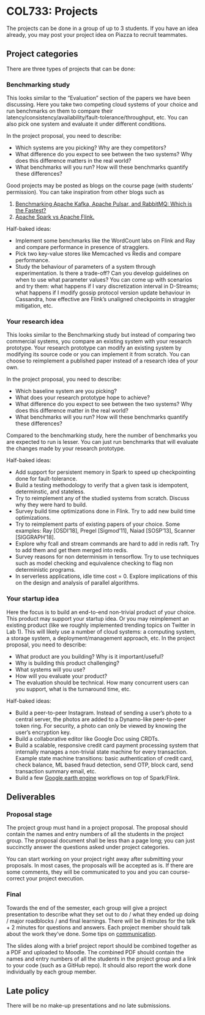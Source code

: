 # COL733: Projects

The projects can be done in a group of up to 3 students. If you have an idea
already, you may post your project idea on Piazza to recruit teammates.

## Project categories
There are three types of projects that can be done:

### Benchmarking study

This looks similar to the “Evaluation” section of the papers we have been
discussing. Here you take two competing cloud systems of your choice and run
benchmarks on them to compare their
latency/consistency/availability/fault-tolerance/throughput, etc. You can also
pick one system and evaluate it under different conditions. 

In the project proposal, you need to describe:

- Which systems are you picking? Why are they competitors?  
- What difference do you expect to see between the two systems? Why does this
difference matters in the real world?  
- What benchmarks will you run? How will these benchmarks quantify these
differences?

Good projects may be posted as blogs on the course page (with students’
permission). You can take inspiration from other blogs such as 

1. [Benchmarking Apache Kafka, Apache Pulsar, and RabbitMQ: Which is the
Fastest?](https://www.confluent.io/blog/kafka-fastest-messaging-system/) 
2. [Apache Spark vs Apache Flink.](https://www.ververica.com/blog/curious-case-broken-benchmark-revisiting-apache-flink-vs-databricks-runtime)

Half-baked ideas: 
- Implement some benchmarks like the WordCount labs on Flink
and Ray and compare performance in presence of stragglers.  
- Pick two key-value stores like Memcached vs Redis and compare performance.  
- Study the behaviour of parameters of a system through experimentation. Is
there a trade-off? Can you develop guidelines on when to use what parameter
values? You can come up with scenarios and try them: what happens if I vary
discretization interval in D-Streams; what happens if I modify gossip protocol
version update behaviour in Cassandra, how effective are Flink’s unaligned
checkpoints in straggler mitigation, etc.

### Your research idea

This looks similar to the Benchmarking study but instead of comparing two
commercial systems, you compare an existing system with your research prototype.
Your research prototype can modify an existing system by modifying its source
code or you can implement it from scratch. You can choose to reimplement a
published paper instead of a research idea of your own.

In the project proposal, you need to describe: 

- Which baseline system are you picking?  
- What does your research prototype hope to achieve?  
- What difference do you expect to see between the two systems? Why does this
difference matter in the real world?  
- What benchmarks will you run? How will these benchmarks quantify these
differences?

Compared to the benchmarking study, here the number of benchmarks you are
expected to run is lesser. You can just run benchmarks that will evaluate the
changes made by your research prototype.

Half-baked ideas: 

- Add support for persistent memory in Spark to speed up checkpointing done for
fault-tolerance.  
- Build a testing methodology to verify that a given task is idempotent,
determinstic, and stateless.  
- Try to reimplement any of the studied systems from scratch. Discuss why they
were hard to build.  
- Survey build time optimizations done in Flink. Try to add new build time
optimizations.  
- Try to reimplement parts of existing papers of your choice. Some examples: Ray
[OSDI’18], Pregel [Sigmod’11], Naiad [SOSP’13], Scanner [SIGGRAPH’18].  
- Explore why fcall and stream commands are hard to add in redis raft. Try to
add them and get them merged into redis.  
- Survey reasons for non determinism in tensorflow. Try to use techniques such
as model checking and equivalence checking to flag non deterministic programs.  
- In serverless applications, idle time cost = 0. Explore implications of this
on the design and analysis of parallel algorithms.

### Your startup idea

Here the focus is to build an end-to-end non-trivial product of your choice.
This product may support your startup idea. Or you may reimplement an existing
product (like we roughly implemented trending topics on Twitter in Lab 1). This
will likely use a number of cloud systems: a computing system, a storage system,
a deployment/management approach, etc. In the project proposal, you need to
describe:

- What product are you building? Why is it important/useful?  
- Why is building this product challenging?  
- What systems will you use?  
- How will you evaluate your product?  
- The evaluation should be technical. How many concurrent users can you support,
what is the turnaround time, etc.

Half-baked ideas: 
- Build a peer-to-peer Instagram. Instead of sending a user’s
photo to a central server, the photos are added to a Dynamo-like peer-to-peer
token ring. For security, a photo can only be viewed by knowing the user’s
encryption key.  
- Build a collaborative editor like Google Doc using CRDTs.  
- Build a scalable, responsive credit card payment processing system that
internally manages a non-trivial state machine for every transaction. Example
state machine transitions: basic authentication of credit card, check balance,
ML based fraud detection, send OTP, block card, send transaction summary email,
etc.  
- Build a few [Google earth
engine](https://www.sciencedirect.com/science/article/pii/S0034425717302900#:~:text=Earth%20Engine%20is%20built%20on,databases%3B%20Colossus%2C%20the%20successor%20to)
workflows on top of Spark/Flink. 

## Deliverables 
### Proposal stage

The project group must hand in a project proposal. The proposal should contain
the names and entry numbers of all the students in the project group. The
proposal document shall be less than a page long; you can just succinctly answer
the questions asked under project categories. 

You can start working on your project right away after submitting your
proposals. In most cases, the proposals will be accepted as is. If there are
some comments, they will be communicated to you and you can course-correct your
project execution.

### Final
Towards the end of the semester, each group will give a project presentation to
describe what they set out to do / what they ended up doing / major roadblocks /
and final learnings. There will be 8 minutes for the talk + 2 minutes for
questions and answers. Each project member should talk about the work they’ve
done. Some tips on [communication](https://abhilash-jindal.com/communication/).

The slides along with a brief project report should be combined together as a
PDF and uploaded to Moodle. The combined PDF should contain the names and entry
numbers of all the students in the project group and a link to your code (such
as a GitHub repo). It should also report the work done individually by each
group member.

## Late policy
There will be no make-up presentations and no late submissions.
